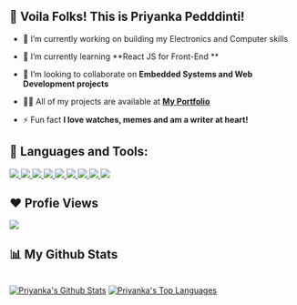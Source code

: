 ## 🙋 Voila Folks! This is Priyanka Pedddinti!

- 🔭 I’m currently working on building my Electronics and Computer skills

- 🌱 I’m currently learning **React JS for Front-End **

- 👯 I’m looking to collaborate on **Embedded Systems and Web Development projects**

- 👨‍💻 All of my projects are available at **[My Portfolio](https://priyanka-p01.github.io)**

- ⚡ Fun fact **I love watches, memes and am a writer at heart!**

## 🚀 Languages and Tools:

<p align="left"> 
    <a href="https://www.java.com" target="_blank"> <img src="https://img.icons8.com/color/48/000000/java-coffee-cup-logo.png"/> </a>
    <a href="https://reactjs.org/" target="_blank"> <img src="https://img.icons8.com/color/48/000000/react-native.png"/> </a>
    <a href="https://developer.mozilla.org/en-US/docs/Web/JavaScript" target="_blank"> <img src="https://img.icons8.com/color/48/000000/javascript.png"/> </a> 
    <a href="https://www.w3.org/html/" target="_blank"> <img src="https://img.icons8.com/color/48/000000/html-5.png"/> </a> 
    <a href="https://www.w3schools.com/css/" target="_blank"> <img src="https://img.icons8.com/color/48/000000/css3.png"/> </a> 
    <a href="https://getbootstrap.com" target="_blank"> <img src="https://img.icons8.com/color/48/000000/bootstrap.png"/> </a> 
    <a href="https://www.python.org" target="_blank"> <img src="https://img.icons8.com/color/48/000000/python.png"/> </a> 
    <a href="https://www.arduino.cc/" target="_blank"> <img src="https://img.icons8.com/color/46/000000/arduino.png"/> </a>
    <a href="https://www.raspberrypi.org" taregt="_blank"> <img src="https://img.icons8.com/color/48/000000/raspberry-pi.png"/> </a>
</p>

## ❤ Profie Views 
<a href="https://github.com/priyanka-p01">
    <img src="https://komarev.com/ghpvc/?username=priyanka-p01">
</a>

## 📊 My Github Stats

  <br/>
    <a href="https://github.com/priyanka-p01/priyanka-p01"><img alt="Priyanka's Github Stats" src="https://github-readme-stats.vercel.app/api?username=priyanka-p01&show_icons=true&count_private=true&theme=react&hide_border=true&bg_color=0D1117" /></a>
  <a href="https://github.com/priyanka-p01/priyanka-p01"><img alt="Priyanka's Top Languages" src="https://github-readme-stats.vercel.app/api/top-langs/?username=priyanka-p01&langs_count=8&count_private=true&layout=compact&theme=react&hide_border=true&bg_color=0D1117" /></a>
  <br/>

